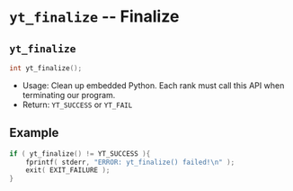 # `yt_finalize` -- Finalize

## `yt_finalize`
```cpp
int yt_finalize();
```
- Usage: Clean up embedded Python. Each rank must call this API when terminating our program.
- Return: `YT_SUCCESS` or `YT_FAIL`

## Example
```cpp
if ( yt_finalize() != YT_SUCCESS ){  
    fprintf( stderr, "ERROR: yt_finalize() failed!\n" );  
    exit( EXIT_FAILURE );  
}
```
